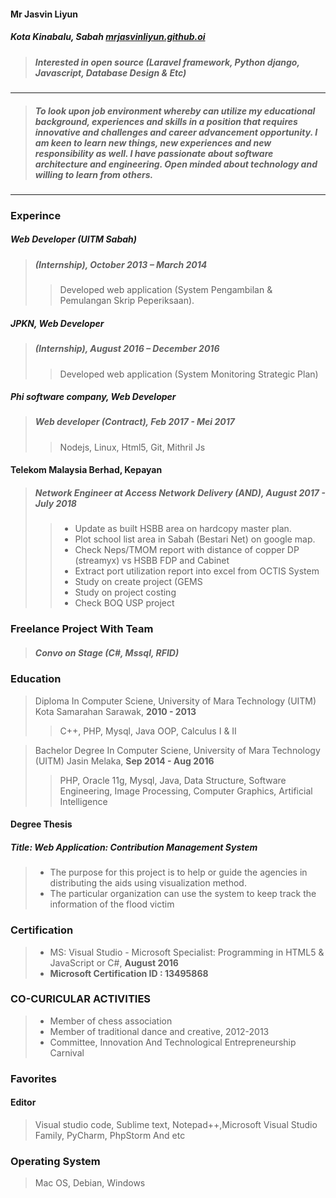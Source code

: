 #### Mr Jasvin Liyun
##### Kota Kinabalu, Sabah     [mrjasvinliyun.github.oi](mrjasvinliyun.github.io)
> ##### Interested in open source (Laravel framework, Python django, Javascript, Database Design & Etc)
---
> ##### *To look upon job environment whereby can utilize my educational background, experiences and skills in a position that requires innovative and challenges and career advancement opportunity. I am keen to learn new things, new experiences and new responsibility as well. I have passionate about software architecture and engineering. Open minded about technology and willing to learn from others.*
>
---


### Experince
##### Web Developer (UITM Sabah) 

> ##### (Internship), *October 2013 – March 2014*
> > Developed web application (System Pengambilan & Pemulangan Skrip Peperiksaan).

##### JPKN, Web Developer 
> ##### (Internship), *August 2016 – December 2016*
> > Developed web application (System Monitoring Strategic Plan)

##### Phi software company, Web Developer
> ##### Web developer (Contract), *Feb 2017 - Mei 2017*
> > Nodejs, Linux, Html5, Git, Mithril Js

#### Telekom Malaysia Berhad, Kepayan
> ##### Network Engineer at Access Network Delivery (AND), *August 2017 - July 2018*
> > - Update as built HSBB area on hardcopy master plan.
> > - Plot school list area in Sabah (Bestari Net) on google map.
> > - Check Neps/TMOM report with distance of copper DP (streamyx) vs HSBB FDP and Cabinet
> > - Extract port utilization report into excel from OCTIS System
> > - Study on create project (GEMS
> > - Study on project costing
> > - Check BOQ USP project

### Freelance Project With Team
> ##### Convo on Stage (C#, Mssql, RFID)

### Education
> Diploma In Computer Sciene, University of Mara Technology (UITM) Kota Samarahan Sarawak, **2010 - 2013**
> > C++, PHP, Mysql, Java OOP, Calculus I & II

> Bachelor Degree In Computer Sciene, University of Mara Technology (UITM) Jasin Melaka, **Sep 2014 - Aug 2016**
> > PHP, Oracle 11g, Mysql, Java, Data Structure, Software Engineering,
Image Processing, Computer Graphics, Artificial Intelligence

#### Degree Thesis
##### Title: Web Application: Contribution Management System
> - The purpose for this project is to help or guide the agencies in distributing the aids using visualization method.
> - The particular organization can use the system to keep track the information of the flood victim

### Certification
> - MS: Visual Studio - Microsoft Specialist: Programming in HTML5 & JavaScript or C#, **August 2016**
> - **Microsoft Certification ID : 13495868**

### CO-CURICULAR ACTIVITIES
> - Member of chess association
> - Member of traditional dance and creative, 2012-2013
> - Committee, Innovation And Technological Entrepreneurship Carnival

### Favorites
#### Editor
> Visual studio code, Sublime text, Notepad++,Microsoft Visual Studio Family, PyCharm, PhpStorm And etc

### Operating System
> Mac OS, Debian, Windows

